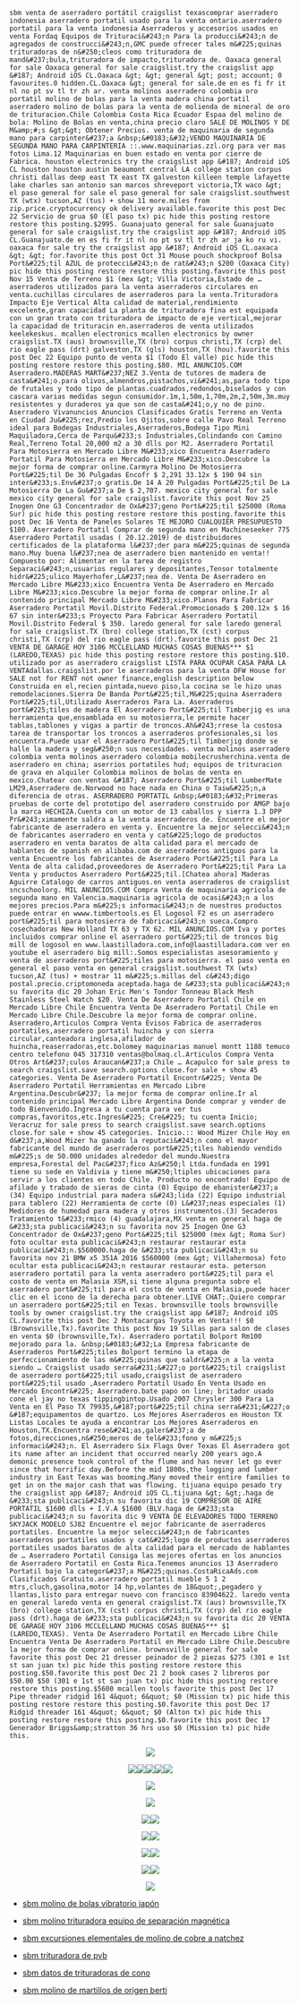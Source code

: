 
```
sbm venta de aserradero portátil craigslist texascomprar aserradero indonesia aserradero portatil usado para la venta ontario.aserradero portatil para la venta indonesia Aserraderos y accesorios usados en venta Fordaq Equipos de Trituraci&#243;n Para la producci&#243;n de agregados de construcci&#243;n,GMC puede ofrecer tales m&#225;quinas trituradoras de n&#250;cleos como trituradora de mand&#237;bula,trituradora de impacto,trituradora de. Oaxaca general for sale Oaxaca general for sale craigslist.try the craigslist app &#187; Android iOS CL.Oaxaca &gt; &gt; general &gt; post; account; 0 favourites.0 hidden.CL.Oaxaca &gt; general for sale.de en es fi fr it nl no pt sv tl tr zh ar. venta molinos aserradero colombia oro portatil molino de bolas para la venta madera china portatil aserradero molino de bolas para la venta de molienda de mineral de oro de trituracion.Chile Colombia Costa Rica Ecuador Espaa del molino de bola: Molino de Bolas en venta,china precio claro SALE DE MOLINOS Y DE M&amp;#;s &gt;&gt; Obtener Precios. venta de maquinaria de segunda mano para carpinter&#237;a &nbsp;&#0183;&#32;VENDO MAQUINARIA DE SEGUNDA MANO PARA CARPINTERIA ::.www.maquinarias.zzl.org para ver mas fotos Lima.12 Maquinarias en buen estado en venta por cierre de Fabrica. houston electronics try the craigslist app &#187; Android iOS CL houston houston austin beaumont central LA college station corpus christi dallas deep east TX east TX galveston killeen temple lafayette lake charles san antonio san marcos shreveport victoria,TX waco &gt; el paso general for sale el paso general for sale craigslist.southwest TX (wtx) tucson,AZ (tus) + show 11 more.miles from zip.price.cryptocurrency ok delivery available.favorite this post Dec 22 Servicio de grua $0 (El paso tx) pic hide this posting restore restore this posting.$2995. Guanajuato general for sale Guanajuato general for sale craigslist.try the craigslist app &#187; Android iOS CL.Guanajuato.de en es fi fr it nl no pt sv tl tr zh ar ja ko ru vi. oaxaca for sale try the craigslist app &#187; Android iOS CL.oaxaca &gt; &gt; for.favorite this post Oct 31 Mouse pouch shockproof Bolsa Port&#225;til AZUL de protecci&#243;n de rat&#243;n $200 (Oaxaca City) pic hide this posting restore restore this posting.favorite this post Nov 15 Venta de Terreno $1 (mex &gt; Villa Victoria,Estado de … aserraderos utilizados para la venta aserraderos circulares en venta.cuchillas circulares de aserraderos para la venta.Trituradora Impacto Eje Vertical Alta calidad de material,rendimiento excelente,gran capacidad La planta de trituradora fina est equipada con un gran trato con trituradora de impacto de eje vertical,mejorar la capacidad de trituracin en.aserraderos de venta utilizados keelekeskus. mcallen electronics mcallen electronics by owner craigslist.TX (aus) brownsville,TX (bro) corpus christi,TX (crp) del rio eagle pass (drt) galveston,TX (gls) houston,TX (hou).favorite this post Dec 22 Equipo punto de venta $1 (Todo El valle) pic hide this posting restore restore this posting.$80. MIL ANUNCIOS.COM Aserradero.MADERAS MART&#237;NEZ 3.Venta de tutores de madera de casta&#241;o.para olivos,almendros,pistachos,vi&#241;as,para todo tipo de frutales y todo tipo de plantas.cuadrados,redondos,biselados y con cascara varias medidas segun consumidor.1m,1,50m,1,70m,2m,2,50m,3m.muy resistentes y duraderos ya que son de casta&#241;o,y no de pino. Aserradero Vivanuncios Anuncios Clasificados Gratis Terreno en Venta en Ciudad Ju&#225;rez,Predio los Ojitos,sobre calle Pavo Real Terreno ideal para Bodegas Industriales,Aserraderos,Bodega Tipo Mini Maquiladora,Cerca de Parqu&#233;s Industriales,Colindando con Camino Real,Terreno Total 20,000 m2 a 30 dlls por M2. Aserradero Portatil Para Motosierra en Mercado Libre M&#233;xico Encuentra Aserradero Portatil Para Motosierra en Mercado Libre M&#233;xico.Descubre la mejor forma de comprar online.Carmyra Molino De Motosierra Port&#225;til De 36 Pulgadas Encofr $ 2,291 33.12x $ 190 94 sin inter&#233;s.Env&#237;o gratis.De 14 A 20 Pulgadas Port&#225;til De La Motosierra De La Gu&#237;a De $ 2,707. mexico city general for sale mexico city general for sale craigslist.favorite this post Nov 25 Inogen One G3 Concentrador de Ox&#237;geno Port&#225;til $25000 (Roma Sur) pic hide this posting restore restore this posting.favorite this post Dec 16 Venta de Paneles Solares TE MEJORO CUALQUIER PRESUPUESTO $100. Aserradero Portatil Comprar de segunda mano en Machineseeker 775 Aserradero Portatil usadas ( 20.12.2019) de distribuidores certificados de la plataforma l&#237;der para m&#225;quinas de segunda mano.Muy buena l&#237;nea de aserradero bien mantenido en venta!! Compuesto por: Alimentar en la tarea de registro Separaci&#243;n,usuarios regulares y depositantes,Tensor totalmente hidr&#225;ulico Mayerhofer,L&#237;nea de. Venta De Aserradero en Mercado Libre M&#233;xico Encuentra Venta De Aserradero en Mercado Libre M&#233;xico.Descubre la mejor forma de comprar online.Ir al contenido principal Mercado Libre M&#233;xico.Planos Para Fabricar Aserradero Portatil Movil.Distrito Federal.Promocionado $ 200.12x $ 16 67 sin inter&#233;s Proyecto Para Fabricar Aserradero Portatil Movil.Distrito Federal $ 350. laredo general for sale laredo general for sale craigslist.TX (bro) college station,TX (cst) corpus christi,TX (crp) del rio eagle pass (drt).favorite this post Dec 21 VENTA DE GARAGE HOY 3106 MCCLELLAND MUCHAS COSAS BUENAS*** $1 (LAREDO,TEXAS) pic hide this posting restore restore this posting.$10. utilizado por as aserradero craigslist LISTA PARA OCUPAR CASA PARA LA VENTAdallas.craigslist.por le aserraderos para la venta DFW House for SALE not for RENT not owner finance,english description below Construida en el,recien pintada,nuevo piso,la cocina se le hizo unas remodelaciones.Sierra De Banda Port&#225;til,M&#225;quina Aserradero Port&#225;til,Utilizado Aserraderos Para La. Aserraderos port&#225;tiles de madera El Aserradero Port&#225;til Timberjig es una herramienta que,ensamblada en su motosierra,le permite hacer tablas,tablones y vigas a partir de troncos.Ah&#243;rrese la costosa tarea de transportar los troncos a aserraderos profesionales,si los encuentra.Puede usar el Aserradero Port&#225;til Timberjig donde se halle la madera y seg&#250;n sus necesidades. venta molinos aserradero colombia venta molinos aserradero colombia mobilecrusherchina.venta de aserradero en china; aserrios portatiles hud; equipos de trituracion de grava en alquiler Colombia molinos de bolas de venta en mexico.Chatear con ventas &#187; Aserradero Port&#225;til LumberMate LM29,Aserradero de.Norwood no hace nada en China o Taiw&#225;n,a diferencia de otras. ASERRADERO PORTATIL &nbsp;&#0183;&#32;Primeras pruebas de corte del prototipo del aserradero construido por AMGP bajo la marca HECHIZA.Cuenta con un motor de 13 caballos y sierra 1.3 DPP Pr&#243;ximamente saldra a la venta aserraderos de. Encuentre el mejor fabricante de aserradero en venta y. Encuentre la mejor selecci&#243;n de fabricantes aserradero en venta y cat&#225;logo de productos aserradero en venta baratos de alta calidad para el mercado de hablantes de spanish en alibaba.com de aserraderos antiguos para la venta Encuentre los fabricantes de Aserradero Port&#225;til Para La Venta de alta calidad,proveedores de Aserradero Port&#225;til Para La Venta y productos Aserradero Port&#225;til.[Chatea ahora] Maderas Aguirre Catalogo de carros antiguos.en venta aserraderos de craigslist sncschoolorg. MIL ANUNCIOS.COM Compra Venta de maquinaria agricola de segunda mano en Valencia.maquinaria agricola de ocasi&#243;n a los mejores precios.Para m&#225;s informaci&#243;n de nuestros productos puede entrar en wwww.timbertools.es El Logosol F2 es un aserradero port&#225;til para motosierra de fabricaci&#243;n sueca.Compro cosechadoras New Holland TX 63 y TX 62. MIL ANUNCIOS.COM Iva y portes incluidos comprar online el aserradero port&#225;til de troncos big mill de logosol en www.laastilladora.com,info@laastilladora.com ver en youtube el aserradero big mill:.Somos especialistas asesoramiento y venta de aserraderos port&#225;tiles para motosierra. el paso venta en general el paso venta en general craigslist.southwest TX (wtx) tucson,AZ (tus) + mostrar 11 m&#225;s.millas del c&#243;digo postal.precio.criptomoneda aceptada.haga de &#233;sta publicaci&#243;n su favorita dic 20 Johan Eric Men's Tondor Tonneau Black Mesh Stainless Steel Watch $20. Venta De Aserradero Portatil Chile en Mercado Libre Chile Encuentra Venta De Aserradero Portatil Chile en Mercado Libre Chile.Descubre la mejor forma de comprar online. Aserradero,Articulos Compra Venta Evisos Fabrica de aserraderos portatiles,aserradero portatil huincha y con sierra circular,canteadora inglesa,afilador de huincha,reaserradoras,etc.bolomey maquinarias manuel montt 1188 temuco centro telefono 045 317310 ventas@bolmaq.cl.Articulos Compra Venta Otros Art&#237;culos Araucan&#237;a Chile … Acapulco for sale press to search craigslist.save search.options close.for sale + show 45 categories. Venta De Aserradero Portatil Encontr&#225; Venta De Aserradero Portatil Herramientas en Mercado Libre Argentina.Descubr&#237; la mejor forma de comprar online.Ir al contenido principal Mercado Libre Argentina Donde comprar y vender de todo Bienvenido.Ingresa a tu cuenta para ver tus compras,favoritos,etc.Ingres&#225; Cre&#225; tu cuenta Inicio; Veracruz for sale press to search craigslist.save search.options close.for sale + show 45 categories. Inicio.:: Wood Mizer Chile Hoy en d&#237;a,Wood Mizer ha ganado la reputaci&#243;n como el mayor fabricante del mundo de aserraderos port&#225;tiles habiendo vendido m&#225;s de 50.000 unidades alrededor del mundo.Nuestra empresa,Forestal del Pac&#237;fico Az&#250;l Ltda.fundada en 1991 tiene su sede en Valdivia y tiene m&#250;ltiples ubicaciones para servir a los clientes en todo Chile. Producto no encontrado! Equipo de afilado y trabado de sieras de cinta (0) Equipo de ebanister&#237;a (34) Equipo industrial para madera s&#243;lida (22) Equipo industrial para tablero (22) Herramienta de corte (0) L&#237;neas especiales (1) Medidores de humedad para madera y otros instrumentos.(3) Secaderos Tratamiento t&#233;rmico (4) guadalajara,MX venta en general haga de &#233;sta publicaci&#243;n su favorita nov 25 Inogen One G3 Concentrador de Ox&#237;geno Port&#225;til $25000 (mex &gt; Roma Sur) foto ocultar esta publicaci&#243;n restaurar restaurar esta publicaci&#243;n.$560000.haga de &#233;sta publicaci&#243;n su favorita nov 21 BMW x5 351A 2016 $560000 (mex &gt; Villahermosa) foto ocultar esta publicaci&#243;n restaurar restaurar esta. peterson aserradero portatil para la venta aserradero port&#225;til para el costo de venta en Malasia XSM,si tiene alguna pregunta sobre el aserradero port&#225;til para el costo de venta en Malasia,puede hacer clic en el icono de la derecha para obtener.LIVE CHAT;.Quiero comprar un aserradero port&#225;til en Texas. brownsville tools brownsville tools by owner craigslist.try the craigslist app &#187; Android iOS CL.favorite this post Dec 2 Montacargas Toyota en Venta!!! $0 (Brownsville,Tx).favorite this post Nov 19 Sillas para salon de clases en venta $0 (brownsville,Tx). Aserradero portatil Bolport Rm100 mejorado para la. &nbsp;&#0183;&#32;La Empresa fabricante de Aserraderos Port&#225;tiles Bolport termino la etapa de perfeccionamiento de las m&#225;quinas que saldr&#225;n a la venta siendo … Craigslist usado serra&#231;&#227;o port&#225;til craigslist de aserradero port&#225;til usado,craigslist de aserradero port&#225;til usado ,Aserradero Portatil Usado En Venta Usado en Mercado Encontr&#225; Aserradero.bate papo on line; britador usado cone el jay no texas tippingbintop.Usado 2007 Chrysler 300 Para La Venta en El Paso TX 79935,&#187;port&#225;til china serra&#231;&#227;o &#187;equipamentos de quartzo. Los Mejores Aserraderos en Houston TX Listas Locales te ayuda a encontrar Los Mejores Aserraderos en Houston,TX.Encuentra rese&#241;as,galer&#237;a de fotos,direcciones,n&#250;meros de tel&#233;fono y m&#225;s informaci&#243;n. El Aserradero Six Flags Over Texas El Aserradero got its name after an incident that occurred nearly 200 years ago.A demonic presence took control of the flume and has never let go ever since that horrific day.Before the mid 1800s,the logging and lumber industry in East Texas was booming.Many moved their entire families to get in on the major cash that was flowing. tijuana equipo pesado try the craigslist app &#187; Android iOS CL.tijuana &gt; &gt;.haga de &#233;sta publicaci&#243;n su favorita dic 19 COMPRESOR DE AIRE PORTATIL $1600 dlls + I.V.A $1600 (BLV.haga de &#233;sta publicaci&#243;n su favorita dic 9 VENTA DE ELEVADORES TODO TERRENO SKYJACK MODELO SJ82 Encuentre el mejor fabricante de aserraderos portatiles. Encuentre la mejor selecci&#243;n de fabricantes aserraderos portatiles usados y cat&#225;logo de productos aserraderos portatiles usados baratos de alta calidad para el mercado de hablantes de … Aserradero Portatil Consiga las mejores ofertas en los anuncios de Aserradero Portatil en Costa Rica.Tenemos anuncios 13 Aserradero Portatil bajo la categor&#237;a M&#225;quinas.CostaRicaAds.com Clasificados Gratuito.aserradero portatil mueble 5 1 2 mtrs,cluch,gasolina,motor 14 hp,volantes de 18&quot;,pegadero y llantas,listo para entregar nuevo con francisco 83904622. laredo venta en general laredo venta en general craigslist.TX (aus) brownsville,TX (bro) college station,TX (cst) corpus christi,TX (crp) del rio eagle pass (drt).haga de &#233;sta publicaci&#243;n su favorita dic 20 VENTA DE GARAGE HOY 3106 MCCLELLAND MUCHAS COSAS BUENAS*** $1 (LAREDO,TEXAS). Venta De Aserradero Portatil en Mercado Libre Chile Encuentra Venta De Aserradero Portatil en Mercado Libre Chile.Descubre la mejor forma de comprar online. brownsville general for sale favorite this post Dec 21 dresser peinador de 2 piezas $275 (301 e 1st st san juan tx) pic hide this posting restore restore this posting.$50.favorite this post Dec 21 2 book cases 2 libreros por $50.00 $50 (301 e 1st st san juan tx) pic hide this posting restore restore this posting.$5600 mcallen tools favorite this post Dec 17 Pipe threader ridgid 161 4&quot; 6&quot; $0 (Mission tx) pic hide this posting restore restore this posting.$0.favorite this post Dec 17 Ridgid threader 161 4&quot; 6&quot; $0 (Alton tx) pic hide this posting restore restore this posting.$0.favorite this post Dec 17 Generador Briggs&amp;stratton 36 hrs uso $0 (Mission tx) pic hide this. 
```

<div align="center">

<a href="https://es-crusher.shibang-china.com/github&k=sbm+venta+de+aserradero+port%C3%A1til+craigslist+texas"><img src="https://static.shibang-china.com/es/crusher/logo.jpg"></a>

<a href="https://es-crusher.shibang-china.com/github&k=sbm+venta+de+aserradero+port%C3%A1til+craigslist+texas"><img src="https://static.shibang-china.com/es/crusher/index.jpg"></a><a href="https://es-crusher.shibang-china.com/material.htmlgithub&k=sbm+venta+de+aserradero+port%C3%A1til+craigslist+texas"><img src="https://static.shibang-china.com/es/crusher/material.jpg"></a><a href="https://es-crusher.shibang-china.com/application.htmlgithub&k=sbm+venta+de+aserradero+port%C3%A1til+craigslist+texas"><img src="https://static.shibang-china.com/es/crusher/application.jpg"></a><a href="https://es-crusher.shibang-china.com/aboutus.htmlgithub&k=sbm+venta+de+aserradero+port%C3%A1til+craigslist+texas"><img src="https://static.shibang-china.com/es/crusher/aboutus.jpg"></a><a href="https://es-crusher.shibang-china.com/contact.htmlgithub&k=sbm+venta+de+aserradero+port%C3%A1til+craigslist+texas"><img src="https://static.shibang-china.com/es/crusher/contact.jpg"></a>

<a href="https://es-crusher.shibang-china.com/github&k=sbm+venta+de+aserradero+port%C3%A1til+craigslist+texas"><img src="https://static.shibang-china.com/es/crusher/banner.jpg"></a>

<a href="https://swt.shibang-china.com/github&k=sbm+venta+de+aserradero+port%C3%A1til+craigslist+texas"><img src="https://static.shibang-china.com/es/crusher/text.jpg"></a>

<a href="https://swt.shibang-china.com/github&k=sbm+venta+de+aserradero+port%C3%A1til+craigslist+texas"><img src="https://static.shibang-china.com/es/crusher/chat.jpg"></a><a href="https://es-crusher.shibang-china.com/contact.htmlgithub&k=sbm+venta+de+aserradero+port%C3%A1til+craigslist+texas"><img src="https://static.shibang-china.com/es/crusher/message.jpg"></a>

<a href="https://es-crusher.shibang-china.com/products/pe.htmlgithub&k=sbm+venta+de+aserradero+port%C3%A1til+craigslist+texas"><img src="https://static.shibang-china.com/es/crusher/pe.jpg"></a><a href="https://es-crusher.shibang-china.com/products/pf.htmlgithub&k=sbm+venta+de+aserradero+port%C3%A1til+craigslist+texas"><img src="https://static.shibang-china.com/es/crusher/pf.jpg"></a>

<a href="https://es-crusher.shibang-china.com/products/hpt.htmlgithub&k=sbm+venta+de+aserradero+port%C3%A1til+craigslist+texas"><img src="https://static.shibang-china.com/es/crusher/hpt.jpg"></a><a href="https://es-crusher.shibang-china.com/products/vsi.htmlgithub&k=sbm+venta+de+aserradero+port%C3%A1til+craigslist+texas"><img src="https://static.shibang-china.com/es/crusher/vsi.jpg"></a>

<a href="https://es-crusher.shibang-china.com/products/klv.htmlgithub&k=sbm+venta+de+aserradero+port%C3%A1til+craigslist+texas"><img src="https://static.shibang-china.com/es/crusher/klv.jpg"></a><a href="https://es-crusher.shibang-china.com/products/portable.htmlgithub&k=sbm+venta+de+aserradero+port%C3%A1til+craigslist+texas"><img src="https://static.shibang-china.com/es/crusher/portable.jpg"></a>

<a href="https://swt.shibang-china.com/github&k=sbm+venta+de+aserradero+port%C3%A1til+craigslist+texas"><img src="https://static.shibang-china.com/es/crusher/case.jpg"></a>

</div>


* [sbm molino de bolas vibratorio japón](sbm%20molino%20de%20bolas%20vibratorio%20jap%C3%B3n.md)

* [sbm molino trituradora equipo de separación magnética](sbm%20molino%20trituradora%20equipo%20de%20separaci%C3%B3n%20magn%C3%A9tica.md)

* [sbm excursiones elementales de molino de cobre a natchez](sbm%20excursiones%20elementales%20de%20molino%20de%20cobre%20a%20natchez.md)

* [sbm trituradora de pvb](sbm%20trituradora%20de%20pvb.md)

* [sbm datos de trituradoras de cono](sbm%20datos%20de%20trituradoras%20de%20cono.md)

* [sbm molino de martillos de origen berti](sbm%20molino%20de%20martillos%20de%20origen%20berti.md)